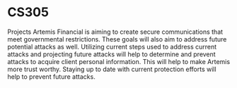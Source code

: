 # CS305
Projects
Artemis Financial is aiming to create secure communications that meet governmental restrictions. These goals will also aim to address future potential attacks as well. Utilizing current steps used to address current attacks and projecting future attacks will help to determine and prevent attacks to acquire client personal information. This will help to make Artemis more trust worthy. Staying up to date with current protection efforts will help to prevent future attacks. 
